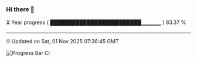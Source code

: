 ### Hi there 👋

⏳ Year progress { █████████████████████████▁▁▁▁▁ } 83.37 %

---

⏰ Updated on Sat, 01 Nov 2025 07:36:45 GMT

![Progress Bar CI](https://github.com/IshwaranRudhara/GIT-ACTION/workflows/Progress%20Bar%20CI/badge.svg)
